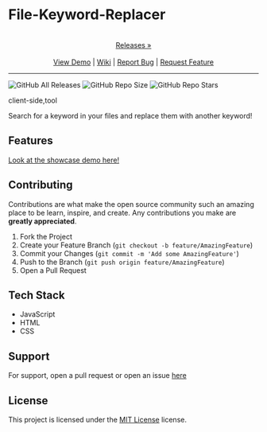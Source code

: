 
# File-Keyword-Replacer

<p align="center">
  <p align="center">
    <br />
    <a href="https://github.com/ScorchChamp/File-Keyword-Replacer/releases/">Releases &#187;</a>
    <br />
    <br />
    <a href="https://github.com/ScorchChamp/File-Keyword-Replacer">View Demo</a> |
    <a href="https://github.com/ScorchChamp/File-Keyword-Replacer/wiki">Wiki</a> |
    <a href="https://github.com/ScorchChamp/File-Keyword-Replacer/issues">Report Bug</a> |
    <a href="https://github.com/ScorchChamp/File-Keyword-Replacer/issues">Request Feature</a>
  </p>
</p>


-------------
![GitHub All Releases](https://img.shields.io/github/downloads/ScorchChamp/File-Keyword-Replacer/total?style=for-the-badge)
![GitHub Repo Size](https://img.shields.io/github/repo-size/ScorchChamp/File-Keyword-Replacer?style=for-the-badge)
![GitHub Repo Stars](https://img.shields.io/github/stars/ScorchChamp/File-Keyword-Replacer?style=for-the-badge)

client-side,tool

Search for a keyword in your files and replace them with another keyword!

## Features

[Look at the showcase demo here!](https://ScorchChamp.github.io/File-Keyword-Replacer)

## Contributing

Contributions are what make the open source community such an amazing place to be learn, inspire, and create. Any contributions you make are **greatly appreciated**.

1. Fork the Project
2. Create your Feature Branch (`git checkout -b feature/AmazingFeature`)
3. Commit your Changes (`git commit -m 'Add some AmazingFeature'`)
4. Push to the Branch (`git push origin feature/AmazingFeature`)
5. Open a Pull Request


## Tech Stack

 - JavaScript
 - HTML
 - CSS

## Support

For support, open a pull request or open an issue [here](https://github.com/ScorchChamp/File-Keyword-Replacer/issues/new)

## License

This project is licensed under the <a href="https://api.github.com/licenses/mit}">MIT License</a> license.
        
